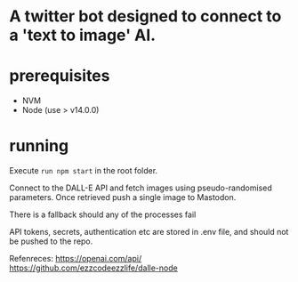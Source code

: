 # A twitter bot designed to connect to a 'text to image' AI.

# prerequisites

-   NVM
-   Node (use > v14.0.0)

# running

Execute `run npm start` in the root folder.

Connect to the DALL-E API and fetch images using pseudo-randomised parameters. Once retrieved push a single image to Mastodon.

There is a fallback should any of the processes fail

API tokens, secrets, authentication etc are stored in .env file, and should not be pushed to the repo.

Refenreces:
https://openai.com/api/
https://github.com/ezzcodeezzlife/dalle-node
